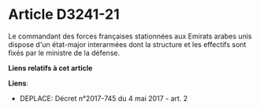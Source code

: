 # Article D3241-21

Le commandant des forces françaises stationnées aux Emirats arabes unis dispose d'un état-major interarmées dont la structure
et les effectifs sont fixés par le ministre de la défense.

**Liens relatifs à cet article**

**Liens**:

  - DEPLACE: Décret n°2017-745 du 4 mai 2017 - art. 2
